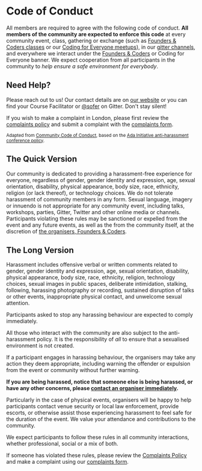 # Code of Conduct
All members are required to agree with the following code of conduct.
**All members of the community are expected to enforce this code** at every community event, class, gathering or exchange (such as [Founders & Coders classes](http://www.foundersandcoders.com) or our [Coding for Everyone meetups](http://www.meetup.com/founderscoders/)), in our [gitter channels](https://github.com/foundersandcoders/master-reference/blob/master/gitter-channels.md), and everywhere we interact under the [Founders & Coders](http://www.github.com/foundersandcoders) or Coding for Everyone banner.
We expect cooperation from all participants in the community to *help ensure a safe environment for everybody*.

## Need Help?
Please reach out to us! Our contact details are on [our website](http://www.foundersandcoders.com) or you can find your Course Facilitator or [@sofer](http://www.github.com/sofer) on Gitter. Don't stay silent!

If you wish to make a complaint in London, please first review the [complaints policy](https://github.com/foundersandcoders/london-membership/blob/master/complaints-policy.md) and submit a complaint with the [complaints form](https://github.com/foundersandcoders/london-membership/blob/master/complaints-policy.md).

<small>Adapted from [Community Code of Conduct](https://communitycodeofconduct.com/), based on the [Ada Initiative anti-harassment conference policy](http://geekfeminism.wikia.com/wiki/Conference_anti-harassment/Policy).</small>


## The Quick Version
Our community is dedicated to providing a harassment-free experience for everyone, regardless of gender, gender identity and expression, age, sexual orientation, disability, physical appearance, body size, race, ethnicity, religion (or lack thereof), or technology choices. We do not tolerate harassment of community members in any form. Sexual language, imagery or innuendo is not appropriate for any community event, including talks, workshops, parties, Gitter, Twitter and other online media or channels. Participants violating these rules may be sanctioned or expelled from the event and any future events, as well as the from the community itself, at the discretion of [the organisers, Founders &  Coders](http://www.foundersandcoders.com).

## The Long Version
Harassment includes offensive verbal or written comments related to gender, gender identity and expression, age, sexual orientation, disability, physical appearance, body size, race, ethnicity, religion, technology choices, sexual images in public spaces, deliberate intimidation, stalking, following, harassing photography or recording, sustained disruption of talks or other events, inappropriate physical contact, and unwelcome sexual attention.

Participants asked to stop any harassing behaviour are expected to comply immediately.

All those who interact with the community are also subject to the anti-harassment policy. It is the responsibility of *all* to ensure that a sexualised environment is not created.

If a participant engages in harassing behaviour, the organisers may take any action they deem appropriate, including warning the offender or expulsion from the event or community without further warning.

**If you are being harassed, notice that someone else is being harassed, or have any other concerns, please [contact an organiser immediately](#need-help).**

Particularly in the case of physical events, organisers will be happy to help participants contact venue security or local law enforcement, provide escorts, or otherwise assist those experiencing harassment to feel safe for the duration of the event. We value your attendance and contributions to the community.

We expect participants to follow these rules in all community interactions, whether professional, social or a mix of both.

If someone has violated these rules, please review the [Complaints Policy](https://github.com/foundersandcoders/london-membership/blob/master/complaints-policy.md) and make a complaint using our 
[complaints form](https://docs.google.com/forms/d/e/1FAIpQLScbvvYpXwUp6lwFoityTUHYfrXgC3r8WH72LowXp5wFS9IxVA/viewform).

